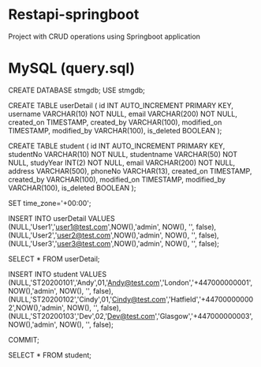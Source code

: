 # Restapi-springboot

Project with CRUD operations using Springboot application


# MySQL (query.sql)

CREATE DATABASE stmgdb;
USE stmgdb;

CREATE TABLE userDetail (
  id INT AUTO_INCREMENT PRIMARY KEY,
  username VARCHAR(10) NOT NULL,
  email VARCHAR(200) NOT NULL,
  created_on TIMESTAMP,
  created_by VARCHAR(100),
  modified_on TIMESTAMP,
  modified_by VARCHAR(100),
  is_deleted BOOLEAN
);

CREATE TABLE student (
  id INT AUTO_INCREMENT PRIMARY KEY,
  studentNo VARCHAR(10) NOT NULL,
  studentname VARCHAR(50) NOT NULL,
  studyYear INT(2) NOT NULL,
  email VARCHAR(200) NOT NULL,
  address VARCHAR(500),
  phoneNo VARCHAR(13),
  created_on TIMESTAMP,
  created_by VARCHAR(100),
  modified_on TIMESTAMP,
  modified_by VARCHAR(100),
  is_deleted BOOLEAN
);

SET time_zone='+00:00';

INSERT INTO userDetail VALUES
(NULL,'User1','user1@test.com',NOW(),'admin',
NOW(), '', false),
(NULL,'User2','user2@test.com',NOW(),'admin',
NOW(), '', false),
(NULL,'User3','user3@test.com',NOW(),'admin',
NOW(), '', false);

SELECT * FROM userDetail;

INSERT INTO student VALUES
(NULL,'ST20200101','Andy',01,'Andy@test.com','London','+447000000001',NOW(),'admin',
NOW(), '', false),
(NULL,'ST20200102','Cindy',01,'Cindy@test.com','Hatfield','+447000000002',NOW(),'admin',
NOW(), '', false),
(NULL,'ST20200103','Dev',02,'Dev@test.com','Glasgow','+447000000003',NOW(),'admin',
NOW(), '', false);

COMMIT;

SELECT * FROM student;
